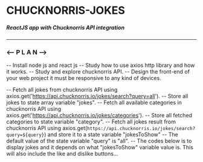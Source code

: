 # CHUCKNORRIS-JOKES
##### ReactJS app with Chucknorris API integration

---

### <--  P L A N  -->

-- Install node js and react js
-- Study how to use axios http library and how it works.
-- Study and explore chucknorris API.
-- Design the front-end of your web project it must be responsive to any kind of devices.

-- Fetch all jokes from chucknorris API using axios.get('https://api.chucknorris.io/jokes/search?query=all').
-- Store all jokes to state array variable "jokes".
-- Fetch all available categories in chucknorris API using axios.get('https://api.chucknorris.io/jokes/categories').
-- Store all fetched categories to state variable "category".
-- Fetch all jokes result from chucknorris API using axios.get(`https://api.chucknorris.io/jokes/search?query=${query}`)
   and store it to a state variable "jokesToShow"
-- The default value of the state variable "query" is "all".
-- The codes below is to display jokes and it depends on what "jokesToShow" variable value is. This will also 
   include the like and dislike buttons...

